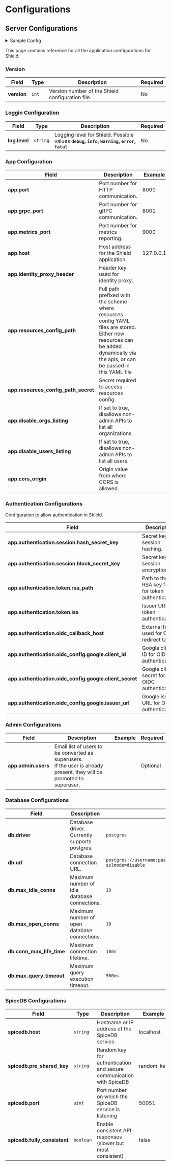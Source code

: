 # Configurations

## Server Configurations

<details>
<summary> Sample Config </summary>

```yaml title=config.yaml
app:
  port: 8000
  grpc:
    port: 8001
  metrics_port: 9000
  host: 127.0.0.1
  identity_proxy_header: X-Shield-Email
  # full path prefixed with scheme where resources config yaml files are kept
  # e.g.:
  # local storage file "file:///tmp/resources_config"
  # GCS Bucket "gs://shield/resources_config"
  resources_config_path: file:///tmp/resources_config\
  # secret required to access resources config
  # e.g.:
  # system environment variable "env://TEST_RULESET_SECRET"
  # local file "file:///opt/auth.json"
  # secret string "val://user:password"
  # optional
  resources_config_path_secret: env://TEST_RESOURCE_CONFIG_SECRET
  # disable_orgs_listing if set to true will disallow non-admin APIs to list all organizations
  disable_orgs_listing: false
  # disable_orgs_listing if set to true will disallow non-admin APIs to list all users
  disable_users_listing: false
  # cors_origin is origin value from where we want to allow cors
  cors_origin: http://localhost:3000
  # configuration to allow authentication in shield
  authentication:
    # to use shield as session store
    session:
      # both of them should be 32 chars long
      # hash helps identify if the value is tempered with
      hash_secret_key: "hash-secret-should-be-32-chars--"
      # block helps in encryption
      block_secret_key: "block-secret-should-be-32-chars-"
    # once authenticated, server responds with a jwt with user context
    token:
      # generate key file via "./shield server keygen"
      rsa_path: ./temp/rsa
      iss: "http://localhost.shield"
    # external host used for oidc redirect uri, e.g. http://localhost:8000/v1beta1/auth/callback
    oidc_callback_host: http://localhost:8000/v1beta1/auth/callback
    # oidc auth server configs
    oidc_config:
      google:
        client_id: "xxxxx.apps.googleusercontent.com"
        client_secret: "xxxxx"
        issuer_url: "https://accounts.google.com"
  # platform level administration
  admin:
    # Email list of users which needs to be converted as superusers
    # if the user is already present in the system, it is promoted to su
    # if not, a new account is created with provided email id and promoted to su.
    # UUIDs/slugs of existing users can also be provided instead of email ids
    # but in that case a new user will not be created.
    users: []

db:
  driver: postgres
  url: postgres://username:password@localhost:5432/databaseName?sslmode=disable
  max_idle_conns: 10
  max_open_conns: 10
  conn_max_life_time: 10ms
  max_query_timeout: 100ms

spicedb:
  host: localhost
  pre_shared_key: random_key
  port: 50051
  # fully_consistent ensures APIs although slower than usual will result in responses always most consistent
  # suggested to keep it false for performance
  fully_consistent: false

# proxy configuration
proxy:
  services:
    - name: test
      host: 0.0.0.0
      # port where the proxy will be listening on for requests
      port: 5556
      # full path prefixed with scheme where ruleset yaml files are kept
      # e.g.:
      # local storage file "file:///tmp/rules"
      # GCS Bucket "gs://shield/rules"
      ruleset: file:///tmp/rules
      # secret required to access ruleset
      # e.g.:
      # system environment variable "env://TEST_RULESET_SECRET"
      # local file "file:///opt/auth.json"
      # secret string "val://user:password"
      # optional
      ruleset_secret: env://TEST_RULESET_SECRET
```

</details>

This page contains reference for all the application configurations for Shield.

### Version

| **Field**   | **Type** | **Description**                                  | **Required** |
| ----------- | -------- | ------------------------------------------------ | ------------ |
| **version** | `int`    | Version number of the Shield configuration file. | No           |

### Loggin Configuration

| **Field**     | **Type** | **Description**                                                                            | **Required** |
| ------------- | -------- | ------------------------------------------------------------------------------------------ | ------------ |
| **log.level** | `string` | Logging level for Shield. Possible values **`debug`, `info`, `warning`, `error`, `fatal`** | No           |

### App Configuration

| **Field**                            | **Description**                                                                  | **Example** | **Required** |
| ------------------------------------ | -------------------------------------------------------------------------------- | ----------- | ------------ |
| **app.port**                         | Port number for HTTP communication.                                              | 8000        | Yes          |
| **app.grpc_port**                    | Port number for gRPC communication.                                              | 8001        | Yes          |
| **app.metrics_port**                 | Port number for metrics reporting.                                               | 9000        | Yes          |
| **app.host**                         | Host address for the Shield application.                                         | 127.0.0.1   | Yes          |
| **app.identity_proxy_header**        | Header key used for identity proxy.                                              |             |              |
| **app.resources_config_path**        | Full path prefixed with the scheme where resources config YAML files are stored.<br/>Either new resources can be added dynamically via the apis, or can be passed in this YAML file |             | No           |
| **app.resources_config_path_secret** | Secret required to access resources config.                                      |             | No           |
| **app.disable_orgs_listing**         | If set to true, disallows non-admin APIs to list all organizations.              |             | No           |
| **app.disable_users_listing**        | If set to true, disallows non-admin APIs to list all users.                      |             | No           |
| **app.cors_origin**                  | Origin value from where CORS is allowed.                                         |             | Yes(for Admin UI)|

### Authentication Configurations

Configuration to allow authentication in Shield.

| **Field**                                               | **Description**                                    | **Required** | **Example**                                   |
| ------------------------------------------------------- | -------------------------------------------------- | ------------ | --------------------------------------------- |
| **app.authentication.session.hash_secret_key**          | Secret key for session hashing.                    | Yes          | "hash-secret-should-be-32-chars--"            |
| **app.authentication.session.block_secret_key**         | Secret key for session encryption.                 | Yes          | "block-secret-should-be-32-chars-"            |
| **app.authentication.token.rsa_path**                   | Path to the RSA key file for token authentication. | Yes          | "./temp/rsa"                                  |
| **app.authentication.token.iss**                        | Issuer URL for token authentication.               | Yes          | "http://localhost.shield"                     |
| **app.authentication.oidc_callback_host**               | External host used for OIDC redirect URI.          | Yes          | "http://localhost:8000/v1beta1/auth/callback" |
| **app.authentication.oidc_config.google.client_id**     | Google client ID for OIDC authentication.          | No           | "xxxxx.apps.googleusercontent.com"            |
| **app.authentication.oidc_config.google.client_secret** | Google client secret for OIDC authentication.      | No           | "xxxxx"                                       |
| **app.authentication.oidc_config.google.issuer_url**    | Google issuer URL for OIDC authentication.         | No           | "https://accounts.google.com"                 |

### Admin Configurations

| **Field**           | **Description**                                                                                                              | **Example** | **Required** |
| ------------------- | ---------------------------------------------------------------------------------------------------------------------------- | ----------- | ------------ |
| **app.admin.users** | Email list of users to be converted as superusers. <br/> If the user is already present, they will be promoted to superuser. |             | Optional     |

### Database Configurations

| **Field**                 | **Description**                               | **Example**                                                                | **Required** |
| ------------------------- | --------------------------------------------- | -------------------------------------------------------------------------- | ------------ |
| **db.driver**             | Database driver. Currently supports postgres. | `postgres`                                                                 | Yes          |
| **db.url**                | Database connection URL.                      | `postgres://username:password@localhost:5432/databaseName?sslmode=disable` | Yes          |
| **db.max_idle_conns**     | Maximum number of idle database connections.  | `10`                                                                       | No           |
| **db.max_open_conns**     | Maximum number of open database connections.  | `10`                                                                       | No           |
| **db.conn_max_life_time** | Maximum connection lifetime.                  | `10ms`                                                                     | No           |
| **db.max_query_timeout**  | Maximum query execution timeout.              | `500ms`                                                                    | No           |

### SpiceDB Configurations

| **Field**                    | **Type**  | **Description**                                                     | **Example** | **Required** |
| ---------------------------- | --------- | ------------------------------------------------------------------- | ----------- | ------------ |
| **spicedb.host**             | `string`  | Hostname or IP address of the SpiceDB service                       | localhost   | Yes          |
| **spicedb.pre_shared_key**   | `string`  | Random key for authentication and secure communication with SpiceDB | random_key  | Yes          |
| **spicedb.port**             | `uint`    | Port number on which the SpiceDB service is listening               | 50051       | Yes          |
| **spicedb.fully_consistent** | `boolean` | Enable consistent API responses (slower but most consistent)        | false       | No           |
